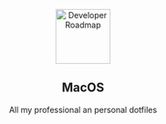 <p align="center">
  <a href="http://github.com/kamranahmedse/developer-roadmap">
    <img src="https://pngimg.com/uploads/apple_logo/apple_logo_PNG19670.png" alt="Developer Roadmap" height="96">
  </a>
  <h2 align="center">MacOS</h2>
  <p align="center">All my professional an personal dotfiles</p>
</p>

